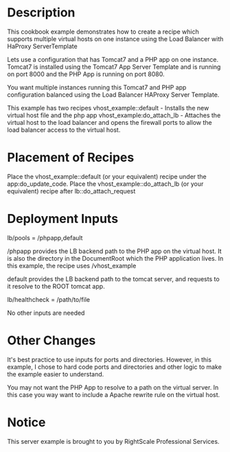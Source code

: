 Description
===========
This cookbook example demonstrates how to create a recipe which supports 
multiple virtual hosts on one instance using the Load Balancer with HaProxy ServerTemplate

Lets use a configuration that has Tomcat7 and a PHP app on one instance. 
Tomcat7 is installed using the Tomcat7 App Server Template and 
is running on port 8000 and the PHP App is running on port 8080.  

You want multiple instances running this Tomcat7 and PHP app configuration balanced
using the Load Balancer HAProxy Server Template.

This example has two recipes
vhost_example::default - Installs the new virtual host file and the php app
vhost_example:do_attach_lb - Attaches the virtual host to the load balancer and 
opens the firewall ports to allow the load balancer access to the virtual host.

Placement of Recipes
====================
Place the vhost_example::default (or your equivalent) recipe under the 
app:do_update_code.  Place the vhost_example::do_attach_lb (or your 
equivalent) recipe after lb::do_attach_request

Deployment Inputs
=================
lb/pools = /phpapp,default  

/phpapp  provides the LB backend path to the PHP app on the virtual host.  It is 
also the directory in the DocumentRoot which the PHP application lives.  In this 
example, the recipe uses /vhost_example

default provides the LB backend path to the tomcat server, and requests to it 
resolve to the ROOT tomcat app. 

lb/healthcheck = /path/to/file

No other inputs are needed


Other Changes
=============
It's best practice to use inputs for ports and directories.  However, in this example, 
I chose to hard code ports and directories and other logic to make the example easier to
understand.

You may not want the PHP App to resolve to a path on the virtual server.  In this 
case you way want to include a Apache rewrite rule on the virtual host. 

Notice
======
This server example is brought to you by RightScale Professional Services.



